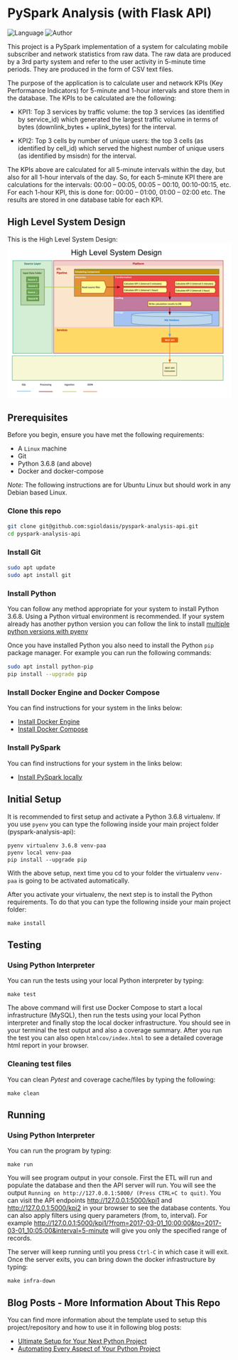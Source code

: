 # PySpark Analysis (with Flask API)

![Language](https://img.shields.io/badge/python-v3.6.8-blue)
![Author](https://img.shields.io/badge/Made%20By-Savas%20Gioldasis-blue)

This project is a PySpark implementation of a system for calculating mobile subscriber and network statistics from raw data. The raw data are produced by a 3rd party system and refer to the user activity in 5-minute time periods. They are produced in the form of CSV text files.

The purpose of the application is to calculate user and network KPIs (Key Performance Indicators) for 5-minute and 1-hour intervals and store them in the database. The KPIs to be calculated are the following:

- KPI1: Top 3 services by traffic volume: the top 3 services (as identified by service_id) which generated the largest traffic volume in terms of bytes (downlink_bytes + uplink_bytes) for the interval.

- KPI2: Top 3 cells by number of unique users: the top 3 cells (as identified by cell_id) which served the highest number of unique users (as identified by msisdn) for the interval.

The KPIs above are calculated for all 5-minute intervals within the day, but also for all 1-hour intervals of the day. So, for each 5-minute KPI there are calculations for the intervals: 00:00 – 00:05, 00:05 – 00:10, 00:10-00:15, etc. For each 1-hour KPI, this is done for: 00:00 – 01:00, 01:00 – 02:00 etc. The results are stored in one database table for each KPI.

## High Level System Design

This is the High Level System Design:
![HighLevelSystemDesign](doc/HighLevelSystemDesign.svg)

## Prerequisites

Before you begin, ensure you have met the following requirements:

<!--- These are just example requirements. Add, duplicate or remove as required --->

- A `Linux` machine
- Git
- Python 3.6.8 (and above)
- Docker and docker-compose

_Note:_ The following instructions are for Ubuntu Linux but should work in any Debian based Linux.

### Clone this repo

```bash
git clone git@github.com:sgioldasis/pyspark-analysis-api.git
cd pyspark-analysis-api
```

### Install Git

```bash
sudo apt update
sudo apt install git
```

### Install Python

You can follow any method appropriate for your system to install Python 3.6.8. Using a Python virtual environment is recommended. If your system already has another python version you can follow the link to install
[multiple python versions with pyenv](https://realpython.com/intro-to-pyenv/)

Once you have installed Python you also need to install the Python `pip` package manager. For example you can run the following commands:

```bash
sudo apt install python-pip
pip install --upgrade pip
```

### Install Docker Engine and Docker Compose

You can find instructions for your system in the links below:

- [Install Docker Engine](https://docs.docker.com/install/)
- [Install Docker Compose](https://docs.docker.com/compose/install/)

### Install PySpark

You can find instructions for your system in the links below:

- [Install PySpark locally](https://medium.com/tinghaochen/how-to-install-pyspark-locally-94501eefe421)

## Initial Setup

It is recommended to first setup and activate a Python 3.6.8 virtualenv. If you use `pyenv` you can type the following inside your main project folder (pyspark-analysis-api):

```shell
pyenv virtualenv 3.6.8 venv-paa
pyenv local venv-paa
pip install --upgrade pip
```

With the above setup, next time you cd to your folder the virtualenv `venv-paa` is going to be activated automatically.

After you activate your virtualenv, the next step is to install the Python requirements. To do that you can type the following inside your main project folder:

```shell
make install
```

## Testing

### Using Python Interpreter

You can run the tests using your local Python interpreter by typing:

```shell
make test
```

The above command will first use Docker Compose to start a local infrastructure (MySQL), then run the tests using your local Python interpreter and finally stop the local docker infrastructure. You should see in your terminal the test output and also a coverage summary. After you run the test you can also open `htmlcov/index.html` to see a detailed coverage html report in your browser.

### Cleaning test files

You can clean _Pytest_ and coverage cache/files by typing the following:

```shell
make clean
```

## Running

### Using Python Interpreter

You can run the program by typing:

```shell
make run
```

You will see program output in your console. First the ETL will run and populate the database and then the API server will run. You will see the output `Running on http://127.0.0.1:5000/ (Press CTRL+C to quit)`. You can visit the API endpoints http://127.0.0.1:5000/kpi1 and http://127.0.0.1:5000/kpi2 in your browser to see the database contents. You can also apply filters using query parameters (from, to, interval). For example http://127.0.0.1:5000/kpi1/?from=2017-03-01_10:00:00&to=2017-03-01_10:05:00&interval=5-minute will give you only the specified range of records.

The server will keep running until you press `Ctrl-C` in which case it will exit. Once the server exits, you can bring down the docker infrastructure by typing:

```shell
make infra-down
```

## Blog Posts - More Information About This Repo

You can find more information about the template used to setup this project/repository and how to use it in following blog posts:

- [Ultimate Setup for Your Next Python Project](https://towardsdatascience.com/ultimate-setup-for-your-next-python-project-179bda8a7c2c)
- [Automating Every Aspect of Your Python Project](https://towardsdatascience.com/automating-every-aspect-of-your-python-project-6517336af9da)
